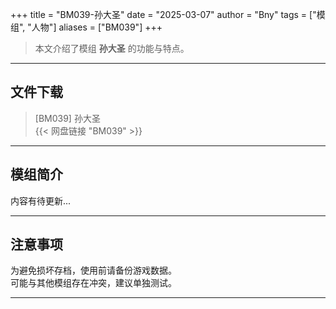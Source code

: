+++
title = "BM039-孙大圣"
date = "2025-03-07"
author = "Bny"
tags = ["模组", "人物"]
aliases = ["BM039"]
+++

> 本文介绍了模组 **孙大圣** 的功能与特点。

---

## 文件下载

> [BM039] 孙大圣  
{{< 网盘链接 "BM039" >}}  

---

## 模组简介

>  
内容有待更新...  

---

## 注意事项

>  
为避免损坏存档，使用前请备份游戏数据。  
可能与其他模组存在冲突，建议单独测试。  

---

